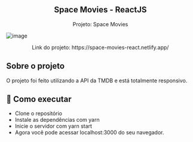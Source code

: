 <h2 align="center">
  Space Movies - ReactJS
</h2>
<p align="center">
  Projeto: Space Movies</p>
  
![image](https://user-images.githubusercontent.com/116293621/210638138-6b7085f7-3f45-4d36-a0f5-47163c53f5ad.png)
<p align="center">
  Link do projeto: https://space-movies-react.netlify.app/</p>

## Sobre o projeto

O projeto foi feito utilizando a API da TMDB e está totalmente responsivo.

## 🚀 Como executar

- Clone o repositório
- Instale as dependências com yarn
- Inicie o servidor com yarn start
- Agora você pode acessar localhost:3000 do seu navegador.

